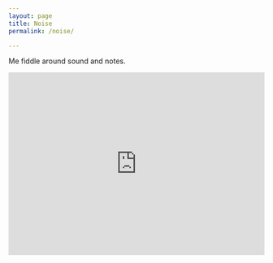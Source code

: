 ```yaml
---
layout: page
title: Noise
permalink: /noise/

---
```


Me fiddle around sound and notes.

<iframe width="100%" height="360" scrolling="no" frameborder="no" allow="autoplay" src="https://w.soundcloud.com/player/?url=https%3A//api.soundcloud.com/playlists/547254186&color=%23413e41&auto_play=false&hide_related=false&show_artwork=false&show_playcount=false&download=false&show_comments=false&show_user=false&show_reposts=false&show_teaser=false"></iframe>
